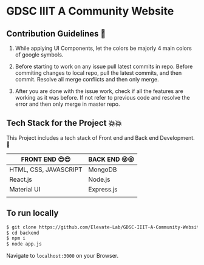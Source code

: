 # GDSC IIIT A Community Website

## Contribution Guidelines :key:

1. While applying UI Components, let the colors be majorly 4 main colors of google symbols.

1. Before starting to work on any issue pull latest commits in repo. Before commiting changes to local repo, pull the latest commits, and then commit. Resolve all merge conflicts and then only merge. 

1. After you are done with the issue work, check if all the features are working as it was before. If not refer to previous code and resolve the error and then only merge in master repo.


##  Tech Stack for the Project :collision::collision:

This Project includes a tech stack of Front end and Back end Development.:cop:

| FRONT END    :heart_eyes::heart_eyes: | BACK END     :stuck_out_tongue_winking_eye::stuck_out_tongue_winking_eye:           |
| ------------------------------------- | ------------------------------------------------------------------------------------|
| HTML, CSS, JAVASCRIPT                 |    MongoDB                                                                          |
| React.js                              |    Node.js                                                                          |
| Material UI                           |    Express.js                                                                       |
|                                       |                                                                                     |


## To run locally
```bash
$ git clone https://github.com/Elevate-Lab/GDSC-IIIT-A-Community-Website.git
$ cd backend
$ npm i
$ node app.js
```
Navigate to `localhost:3000` on your Browser.
